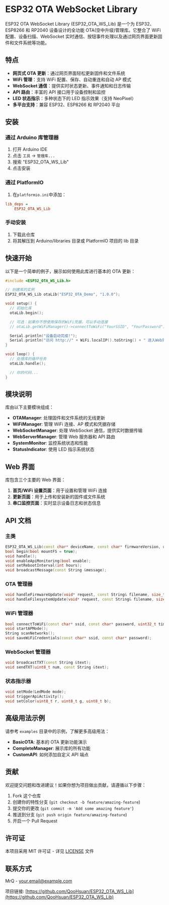 # ESP32 OTA WebSocket Library

ESP32 OTA WebSocket Library (ESP32_OTA_WS_Lib) 是一个为 ESP32、ESP8266 和 RP2040 设备设计的全功能 OTA(空中升级)管理库。它整合了 WiFi 配置、设备扫描、WebSocket 实时通信、按钮事件处理以及通过网页界面更新固件和文件系统等功能。

## 特点

- **网页式 OTA 更新**：通过网页界面轻松更新固件和文件系统
- **WiFi 管理**：支持 WiFi 配置、保存、自动重连和自动 AP 模式
- **WebSocket 通信**：提供实时状态更新、事件通知和日志传输
- **API 路由**：丰富的 API 接口用于设备控制和监控
- **LED 状态指示**：多种状态下的 LED 指示效果（支持 NeoPixel）
- **多平台支持**：兼容 ESP32、ESP8266 和 RP2040 平台

## 安装

### 通过 Arduino 库管理器

1. 打开 Arduino IDE
2. 点击 `工具` -> `管理库...`
3. 搜索 "ESP32_OTA_WS_Lib"
4. 点击安装

### 通过 PlatformIO

1. 在`platformio.ini`中添加：

```ini
lib_deps =
    ESP32_OTA_WS_Lib
```

### 手动安装

1. 下载此仓库
2. 将其解压到 Arduino/libraries 目录或 PlatformIO 项目的 lib 目录

## 快速开始

以下是一个简单的例子，展示如何使用此库进行基本的 OTA 更新：

```cpp
#include <ESP32_OTA_WS_Lib.h>

// 创建库的实例
ESP32_OTA_WS_Lib otaLib("ESP32_OTA_Demo", "1.0.0");

void setup() {
  // 初始化库
  otaLib.begin();

  // 可选：如果你不想使用保存的WiFi凭据，可以手动连接
  // otaLib.getWiFiManager()->connectToWiFi("YourSSID", "YourPassword");

  Serial.println("设备启动完成!");
  Serial.println("访问 http://" + WiFi.localIP().toString() + " 进入Web界面");
}

void loop() {
  // 处理库的循环任务
  otaLib.handle();

  // 你的代码...
}
```

## 模块说明

库由以下主要模块组成：

- **OTAManager**: 处理固件和文件系统的无线更新
- **WiFiManager**: 管理 WiFi 连接、AP 模式和凭据存储
- **WebSocketManager**: 处理 WebSocket 通信，提供实时数据传输
- **WebServerManager**: 管理 Web 服务器和 API 路由
- **SystemMonitor**: 监控系统状态和性能
- **StatusIndicator**: 使用 LED 指示系统状态

## Web 界面

库包含三个主要的 Web 界面：

1. **首页/WiFi 设置页面**：用于设置和管理 WiFi 连接
2. **更新页面**：用于上传和安装新的固件或文件系统
3. **串口监控页面**：实时显示设备日志和状态信息

## API 文档

### 主类

```cpp
ESP32_OTA_WS_Lib(const char* deviceName, const char* firmwareVersion, uint16_t webServerPort, uint16_t wsServerPort, uint8_t ledPin);
bool begin(bool mountFS = true);
void handle();
void enableApiMonitoring(bool enable);
void setRebootInterval(int hours);
void broadcastMessage(const String &message);
```

### OTA 管理器

```cpp
void handleFirmwareUpdate(void* request, const String& filename, size_t index, uint8_t *data, size_t len, bool final);
void handleFilesystemUpdate(void* request, const String& filename, size_t index, uint8_t *data, size_t len, bool final);
```

### WiFi 管理器

```cpp
bool connectToWiFi(const char* ssid, const char* password, uint32_t timeout = 30000);
void startAPMode();
String scanNetworks();
void saveWiFiCredentials(const char* ssid, const char* password);
```

### WebSocket 管理器

```cpp
void broadcastTXT(const String &text);
void sendTXT(uint8_t num, const String &text);
```

### 状态指示器

```cpp
void setMode(LedMode mode);
void triggerApiActivity();
void setColor(uint8_t r, uint8_t g, uint8_t b);
```

## 高级用法示例

请参考 `examples` 目录中的示例，了解更多高级用法：

- **BasicOTA**: 基本的 OTA 更新功能演示
- **CompleteManager**: 展示库的所有功能
- **CustomAPI**: 如何添加自定义 API 端点

## 贡献

欢迎提交问题和改进建议！如果你想为项目做出贡献，请遵循以下步骤：

1. Fork 这个仓库
2. 创建你的特性分支 (`git checkout -b feature/amazing-feature`)
3. 提交你的更改 (`git commit -m 'Add some amazing feature'`)
4. 推送到分支 (`git push origin feature/amazing-feature`)
5. 开启一个 Pull Request

## 许可证

本项目采用 MIT 许可证 - 详见 [LICENSE](LICENSE) 文件

## 联系方式

MrQ - your.email@example.com

项目链接: [https://github.com/QooHsuan/ESP32_OTA_WS_Lib](https://github.com/QooHsuan/ESP32_OTA_WS_Lib)
